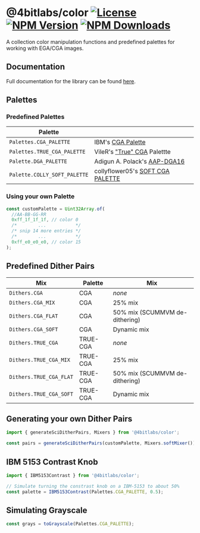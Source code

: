 # @4bitlabs/color [![License][license]][npm] [![NPM Version][version]][npm] [![NPM Downloads][dl]][npm]

[npm]: https://www.npmjs.com/package/@4bitlabs/color
[version]: https://img.shields.io/npm/v/%404bitlabs%2Fcolor
[license]: https://img.shields.io/npm/l/%404bitlabs%2Fcolor
[dl]: https://img.shields.io/npm/dy/%404bitlabs%2Fcolor

A collection color manipulation functions and predefined palettes for working with EGA/CGA images.

## Documentation

Full documentation for the library can be found [here](https://32bitkid.github.io/sci.js/modules/_4bitlabs_color.html).

## Palettes

### Predefined Palettes

| Palette                      |                                                                                                 |
| ---------------------------- | ----------------------------------------------------------------------------------------------- |
| `Palettes.CGA_PALETTE`       | IBM's [CGA Palette](https://en.wikipedia.org/wiki/Color_Graphics_Adapter#Color_palette)         |
| `Palettes.TRUE_CGA_PALETTE`  | VileR's ["True" CGA](https://int10h.org/blog/2022/06/ibm-5153-color-true-cga-palette/) Palettte |
| `Palette.DGA_PALETTE`        | Adigun A. Polack's [AAP-DGA16](https://lospec.com/palette-list/aap-dga16)                       |
| `Palette.COLLY_SOFT_PALETTE` | collyflower05's [SOFT CGA PALETTE](https://lospec.com/palette-list/soft-cga)                    |

### Using your own Palette

```ts
const customPalette = Uint32Array.of(
  //AA-BB-GG-RR
  0xff_1f_1f_1f, // color 0
  /*        ...           */
  /* snip 14 more entries */
  /*        ...           */
  0xff_e0_e0_e0, // color 15
);
```

## Predefined Dither Pairs

| Mix                     | Palette  | Mix                            |
| ----------------------- | -------- | ------------------------------ |
| `Dithers.CGA`           | CGA      | _none_                         |
| `Dithers.CGA_MIX`       | CGA      | 25% mix                        |
| `Dithers.CGA_FLAT`      | CGA      | 50% mix (SCUMMVM de-dithering) |
| `Dithers.CGA_SOFT`      | CGA      | Dynamic mix                    |
| `Dithers.TRUE_CGA`      | TRUE-CGA | _none_                         |
| `Dithers.TRUE_CGA_MIX`  | TRUE-CGA | 25% mix                        |
| `Dithers.TRUE_CGA_FLAT` | TRUE-CGA | 50% mix (SCUMMVM de-dithering) |
| `Dithers.TRUE_CGA_SOFT` | TRUE-CGA | Dynamic mix                    |

## Generating your own Dither Pairs

```ts
import { generateSciDitherPairs, Mixers } from '@4bitlabs/color';

const pairs = generateSciDitherPairs(customPalette, Mixers.softMixer());
```

## IBM 5153 Contrast Knob

```ts
import { IBM5153Contrast } from '@4bitlabs/color';

// Simulate turning the constrast knob on a IBM-5153 to about 50%
const palette = IBM5153Contrast(Palettes.CGA_PALETTE, 0.5);
```

## Simulating Grayscale

```ts
const grays = toGrayscale(Palettes.CGA_PALETTE);
```
